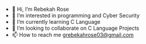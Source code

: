 - 👋 Hi, I’m Rebekah Rose
- 👀 I’m interested in programming and Cyber Security
- 🌱 I’m currently learning C Language
- 💞️ I’m looking to collaborate on C Language Projects
- 📫 How to reach me grebekahrose03@gmail.com

<!---
Anansi03/Anansi03 is a ✨ special ✨ repository because its `README.md` (this file) appears on your GitHub profile.
You can click the Preview link to take a look at your changes.
--->
